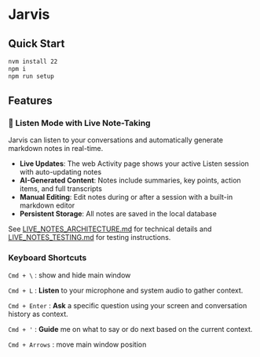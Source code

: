 # Jarvis

## Quick Start

```bash
nvm install 22
npm i
npm run setup
```

## Features

### 🎤 Listen Mode with Live Note-Taking
Jarvis can listen to your conversations and automatically generate markdown notes in real-time. 

- **Live Updates**: The web Activity page shows your active Listen session with auto-updating notes
- **AI-Generated Content**: Notes include summaries, key points, action items, and full transcripts
- **Manual Editing**: Edit notes during or after a session with a built-in markdown editor
- **Persistent Storage**: All notes are saved in the local database

See [LIVE_NOTES_ARCHITECTURE.md](LIVE_NOTES_ARCHITECTURE.md) for technical details and [LIVE_NOTES_TESTING.md](LIVE_NOTES_TESTING.md) for testing instructions.

### Keyboard Shortcuts

`Cmd + \` : show and hide main window

`Cmd + L` : **Listen** to your microphone and system audio to gather context.

`Cmd + Enter` : **Ask** a specific question using your screen and conversation history as context.

`Cmd + '` : **Guide** me on what to say or do next based on the current context.

`Cmd + Arrows` : move main window position


